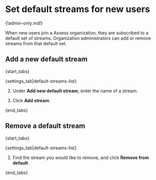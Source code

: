 # Set default streams for new users

{!admin-only.md!}

When new users join a Axxess organization, they are subscribed to a default
set of streams. Organization administrators can add or remove streams from
that default set.

## Add a new default stream

{start_tabs}

{settings_tab|default-streams-list}

2. Under **Add new default stream**, enter the name of a stream.

3. Click **Add stream**.

{end_tabs}

## Remove a default stream

{start_tabs}

{settings_tab|default-streams-list}

2. Find the stream you would like to remove, and click **Remove from default**.

{end_tabs}
